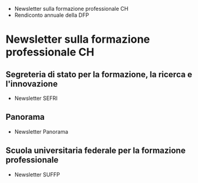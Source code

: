   * Newsletter sulla formazione professionale CH
  * Rendiconto annuale della DFP

#  Newsletter sulla formazione professionale CH

## Segreteria di stato per la formazione, la ricerca e l'innovazione

  * Newsletter SEFRI

## Panorama

  * Newsletter Panorama

## Scuola universitaria federale per la formazione professionale

  * Newsletter SUFFP

